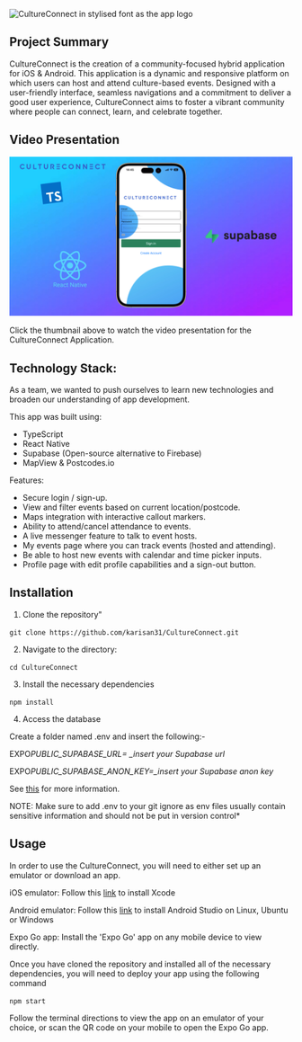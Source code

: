 ![CultureConnect in stylised font as the app logo](https://github.com/karisan31/CultureConnect/blob/main/assets/images/CultureConnectLogo.png)

## Project Summary

CultureConnect is the creation of a community-focused hybrid application for iOS & Android. This application is a dynamic and responsive platform on which users can host and attend culture-based events. Designed with a user-friendly interface, seamless navigations and a commitment to deliver a good user experience, CultureConnect aims to foster a vibrant community where people can connect, learn, and celebrate together.

## Video Presentation

[![CultureConnect App Overview](/assets/images/VideoThumbnail.png)](https://www.youtube.com/watch?v=XQNYzcSXUvs)

Click the thumbnail above to watch the video presentation for the CultureConnect Application.

## Technology Stack:

As a team, we wanted to push ourselves to learn new technologies and broaden our understanding of app development.

This app was built using:

- TypeScript
- React Native
- Supabase (Open-source alternative to Firebase)
- MapView & Postcodes.io

Features:

- Secure login / sign-up.
- View and filter events based on current location/postcode.
- Maps integration with interactive callout markers.
- Ability to attend/cancel attendance to events.
- A live messenger feature to talk to event hosts.
- My events page where you can track events (hosted and attending).
- Be able to host new events with calendar and time picker inputs.
- Profile page with edit profile capabilities and a sign-out button.

## Installation

1. Clone the repository"

`git clone https://github.com/karisan31/CultureConnect.git`

2. Navigate to the directory:

`cd CultureConnect`

3. Install the necessary dependencies

`npm install`

4. Access the database

Create a folder named .env and insert the following:-

EXPO*PUBLIC_SUPABASE_URL= \_insert your Supabase url*

EXPO*PUBLIC_SUPABASE_ANON_KEY=\_insert your Supabase anon key*

See [this](https://docs.expo.dev/guides/using-supabase/) for more information.

NOTE: Make sure to add .env to your git ignore as env files usually contain sensitive information and should not be put in version control\*

## Usage

In order to use the CultureConnect, you will need to either set up an emulator or download an app.

iOS emulator: Follow this [link](https://apps.apple.com/us/app/xcode/id497799835?mt=12) to install Xcode

Android emulator: Follow this [link](https://developer.android.com/studio) to install Android Studio on Linux, Ubuntu or Windows

Expo Go app: Install the 'Expo Go' app on any mobile device to view directly.

Once you have cloned the repository and installed all of the necessary dependencies, you will need to deploy your app using the following command

`npm start`

Follow the terminal directions to view the app on an emulator of your choice, or scan the QR code on your mobile to open the Expo Go app.
